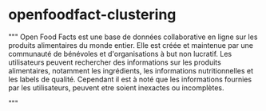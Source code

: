 # openfoodfact-clustering

"""
Open Food Facts est une base de données collaborative en ligne sur les produits alimentaires du monde entier. Elle est créée et maintenue par une communauté de bénévoles et d'organisations à but non lucratif. Les utilisateurs peuvent rechercher des informations sur les produits alimentaires, notamment les ingrédients, les informations nutritionnelles et les labels de qualité.  Cependant il est à noté que les informations fournies par les utilisateurs, peuvent etre soient inexactes ou incomplètes.

"""
